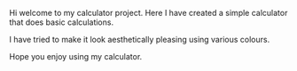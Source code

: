 
Hi welcome to my calculator project. Here I have created a simple calculator that does basic calculations.

I have tried to make it look aesthetically pleasing using various colours.

Hope you enjoy using my calculator.
